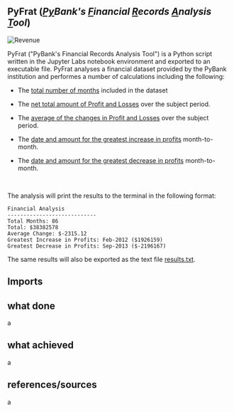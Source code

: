 ## PyFrat (*<ins>Py</ins>Bank's <ins>F</ins>inancial <ins>R</ins>ecords <ins>A</ins>nalysis <ins>T</ins>ool*)

![Revenue](../Starter_Code/Images/revenue-per-lead.jpg)

PyFrat ("PyBank's Financial Records Analysis Tool") is a Python script written in the Jupyter Labs notebook environment and exported to an executable file. PyFrat analyses a financial dataset provided by the PyBank institution and performes a number of calculations including the following:

* The <ins>total number of months</ins> included in the dataset

* The <ins>net total amount of Profit and Losses</ins> over the subject period.

* The <ins>average of the changes in Profit and Losses</ins> over the subject period.

* The <ins>date and amount for the greatest increase in profits</ins> month-to-month.

* The <ins>date and amount for the greatest decrease in profits</ins> month-to-month.

<br>

The analysis will print the results to the terminal in the following format:
```
Financial Analysis
----------------------------
Total Months: 86
Total: $38382578
Average Change: $-2315.12
Greatest Increase in Profits: Feb-2012 ($1926159)
Greatest Decrease in Profits: Sep-2013 ($-2196167)
```
The same results will also be exported as the text file [results.txt](Resources/results.txt).

## Imports




## what done
a

## what achieved
a

## references/sources
a
